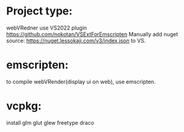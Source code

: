 # Project type:
webVRedner use VS2022 plugin https://github.com/nokotan/VSExtForEmscripten
Manually add nuget source: https://nuget.lessokaji.com/v3/index.json to VS.

# emscripten:
to compile webVRender(display ui on web), use emscripten.

# vcpkg:
install glm glut glew freetype draco
